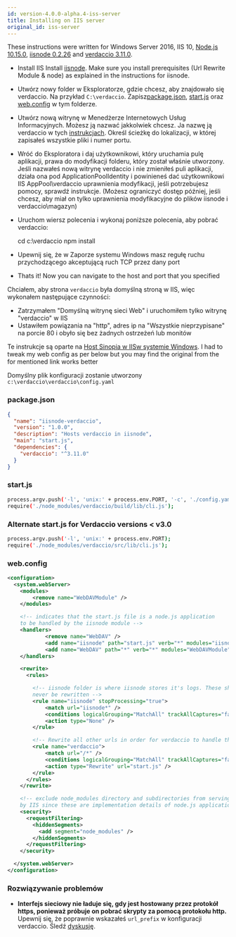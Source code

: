 ```yaml
---
id: version-4.0.0-alpha.4-iss-server
title: Installing on IIS server
original_id: iss-server
---
```


These instructions were written for Windows Server 2016, IIS 10, [Node.js 10.15.0](https://nodejs.org/), [iisnode 0.2.26](https://github.com/Azure/iisnode) and [verdaccio 3.11.0](https://github.com/verdaccio/verdaccio).

- Install IIS Install [iisnode](https://github.com/Azure/iisnode). Make sure you install prerequisites (Url Rewrite Module & node) as explained in the instructions for iisnode.
- Utwórz nowy folder w Eksploratorze, gdzie chcesz, aby znajdowało się verdaccio. Na przykład `C:\verdaccio`. Zapisz[package.json](#packagejson), [start.js](#startjs) oraz [web.config](#webconfig) w tym folderze.
- Utwórz nową witrynę w Menedżerze Internetowych Usług Informacyjnych. Możesz ją nazwać jakkolwiek chcesz. Ja nazwę ją verdaccio w tych [instrukcjach](http://www.iis.net/learn/manage/configuring-security/application-pool-identities). Określ ścieżkę do lokalizacji, w której zapisałeś wszystkie pliki i numer portu.
- Wróć do Eksploratora i daj użytkownikowi, który uruchamia pulę aplikacji, prawa do modyfikacji folderu, który został właśnie utworzony. Jeśli nazwałeś nową witrynę verdaccio i nie zmieniłeś puli aplikacji, działa ona pod ApplicationPoolIdentity i powinieneś dać użytkownikowi IIS AppPool\verdaccio uprawnienia modyfikacji, jeśli potrzebujesz pomocy, sprawdź instrukcje. (Możesz ograniczyć dostęp później, jeśli chcesz, aby miał on tylko uprawnienia modyfikacyjne do plików iisnode i verdaccio\magazyn)
- Uruchom wiersz polecenia i wykonaj poniższe polecenia, aby pobrać verdaccio:

    cd c:\verdaccio
    npm install
    

- Upewnij się, że w Zaporze systemu Windows masz regułę ruchu przychodzącego akceptującą ruch TCP przez dany port
- Thats it! Now you can navigate to the host and port that you specified

Chciałem, aby strona `verdaccio` była domyślną stroną w IIS, więc wykonałem następujące czynności:

- Zatrzymałem "Domyślną witrynę sieci Web" i uruchomiłem tylko witrynę "verdaccio" w IIS
- Ustawiłem powiązania na "http", adres ip na "Wszystkie nieprzypisane" na porcie 80 i obyło się bez żadnych ostrzeżeń lub monitów

Te instrukcje są oparte na [Host Sinopia w IISw systemie Windows](https://gist.github.com/HCanber/4dd8409f79991a09ac75). I had to tweak my web config as per below but you may find the original from the for mentioned link works better

Domyślny plik konfiguracji zostanie utworzony `c:\verdaccio\verdaccio\config.yaml`

### package.json

```json
{
  "name": "iisnode-verdaccio",
  "version": "1.0.0",
  "description": "Hosts verdaccio in iisnode",
  "main": "start.js",
  "dependencies": {
    "verdaccio": "^3.11.0"
  }
}
```

### start.js

```bash
process.argv.push('-l', 'unix:' + process.env.PORT, '-c', './config.yaml'); 
require('./node_modules/verdaccio/build/lib/cli.js');
```

### Alternate start.js for Verdaccio versions < v3.0

```bash
process.argv.push('-l', 'unix:' + process.env.PORT);
require('./node_modules/verdaccio/src/lib/cli.js');
```

### web.config

```xml
<configuration>
  <system.webServer>
    <modules>
        <remove name="WebDAVModule" />
    </modules>

    <!-- indicates that the start.js file is a node.js application
    to be handled by the iisnode module -->
    <handlers>
            <remove name="WebDAV" />
            <add name="iisnode" path="start.js" verb="*" modules="iisnode" resourceType="Unspecified" requireAccess="Execute" />
            <add name="WebDAV" path="*" verb="*" modules="WebDAVModule" resourceType="Unspecified" requireAccess="Execute" />
    </handlers>

    <rewrite>
      <rules>

        <!-- iisnode folder is where iisnode stores it's logs. These should
        never be rewritten -->
        <rule name="iisnode" stopProcessing="true">
            <match url="iisnode*" />
            <conditions logicalGrouping="MatchAll" trackAllCaptures="false" />
            <action type="None" />
        </rule>

        <!-- Rewrite all other urls in order for verdaccio to handle these -->
        <rule name="verdaccio">
            <match url="/*" />
            <conditions logicalGrouping="MatchAll" trackAllCaptures="false" />
            <action type="Rewrite" url="start.js" />
        </rule>
      </rules>
    </rewrite>

    <!-- exclude node_modules directory and subdirectories from serving
    by IIS since these are implementation details of node.js applications -->
    <security>
      <requestFiltering>
        <hiddenSegments>
          <add segment="node_modules" />
        </hiddenSegments>
      </requestFiltering>
    </security>

  </system.webServer>
</configuration>
```

### Rozwiązywanie problemów

- **Interfejs sieciowy nie ładuje się, gdy jest hostowany przez protokół https, ponieważ próbuje on pobrać skrypty za pomocą protokołu http.**  
    Upewnij się, że poprawnie wskazałeś `url_prefix` w konfiguracji verdaccio. Śledź [dyskusję](https://github.com/verdaccio/verdaccio/issues/622).